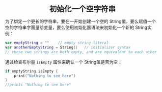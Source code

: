<center>
  <font size="5">
  	<b>初始化一个空字符串</b>
  </font>
</center>

为了绑定一个更长的字符串，要在一开始创建一个空的 String值，要么赋值一个空的字符串字面量给变量，要么使用初始化器语法来初始化一个新的 String实例：

```swift
var emptyString = ""    // empty string literal
var anotherEmptyString = String()   // initializer syntax
// these two strings are both empty, and are equivalent to each other
```

通过检查布尔量 `isEmpty` 属性来确认一个 String值是否为空：

```swift
if emptyString.isEmpty {
    print("Nothing to see here")
}
//prints "Nothing to see here"
```

